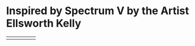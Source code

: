 <!DOCTYPE html>
<html lang="en" dir="ltr">
  <head>
    <meta charset="utf-8">
    <title>CSS Part 2 Task</title>
    <link href="https://fonts.googleapis.com/css?family=Amatic+SC" rel="stylesheet">
    <link rel="stylesheet" href="CSS_Part2_master.css">
  </head>
  <body>
    <h1>Inspired by Spectrum V by the Artist Ellsworth Kelly</h1>
    <div>
      <table id="pallete">
        <tr>
          <td id="one"></td>
          <td id="two"></td>
          <td id="three"></td>
          <td id="four"></td>
          <td id="five"></td>
        </tr>
      </table>
    </div>
  </body>
</html>
